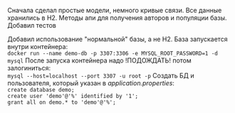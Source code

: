 Сначала сделал простые модели, немного кривые связи. 
Все данные хранились в H2. 
Методы апи для получения авторов и популяции базы.
Добавил тестов

Добавил использование "нормальной" базы, а не H2. База запускается внутри контейнера:  
`docker run --name demo-db -p 3307:3306 -e MYSQL_ROOT_PASSWORD=1 -d mysql`
После запуска контейнера надо !ПОДОЖДАТЬ! потом залогиниться:  
`mysql --host=localhost --port 3307 -u root -p`
Создать БД и пользователя, который указан в _application.properties_:  
`create database demo;`  
`create user 'demo'@'%' identified by '1';`  
`grant all on demo.* to 'demo'@'%';`
